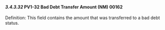 #### *3.4.3.32* PV1-32 Bad Debt Transfer Amount (NM) 00162

Definition: This field contains the amount that was transferred to a bad debt status.
